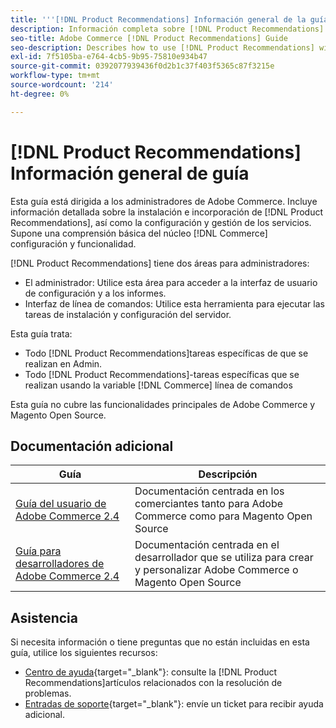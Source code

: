 ```yaml
---
title: '''[!DNL Product Recommendations] Información general de la guía'
description: Información completa sobre [!DNL Product Recommendations] para administradores de Adobe Commerce, incluida la instalación y la incorporación
seo-title: Adobe Commerce [!DNL Product Recommendations] Guide
seo-description: Describes how to use [!DNL Product Recommendations] with Adobe Commerce.
exl-id: 7f5105ba-e764-4cb5-9b95-75810e934b47
source-git-commit: 0392077939436f0d2b1c37f403f5365c87f3215e
workflow-type: tm+mt
source-wordcount: '214'
ht-degree: 0%

---
```


# [!DNL Product Recommendations] Información general de guía

Esta guía está dirigida a los administradores de Adobe Commerce. Incluye información detallada sobre la instalación e incorporación de [!DNL Product Recommendations], así como la configuración y gestión de los servicios. Supone una comprensión básica del núcleo [!DNL Commerce] configuración y funcionalidad.

[!DNL Product Recommendations] tiene dos áreas para administradores:

* El administrador: Utilice esta área para acceder a la interfaz de usuario de configuración y a los informes.
* Interfaz de línea de comandos: Utilice esta herramienta para ejecutar las tareas de instalación y configuración del servidor.

Esta guía trata:

* Todo [!DNL Product Recommendations]tareas específicas de que se realizan en Admin.
* Todo [!DNL Product Recommendations]-tareas específicas que se realizan usando la variable [!DNL Commerce] línea de comandos

Esta guía no cubre las funcionalidades principales de Adobe Commerce y Magento Open Source.

## Documentación adicional

| Guía | Descripción |
|------ | ----------- |
| [Guía del usuario de Adobe Commerce 2.4](https://experienceleague.adobe.com/docs/commerce.html) | Documentación centrada en los comerciantes tanto para Adobe Commerce como para Magento Open Source |
| [Guía para desarrolladores de Adobe Commerce 2.4](https://developer.adobe.com/commerce/docs) | Documentación centrada en el desarrollador que se utiliza para crear y personalizar Adobe Commerce o Magento Open Source |

## Asistencia

Si necesita información o tiene preguntas que no están incluidas en esta guía, utilice los siguientes recursos:

* [Centro de ayuda](https://experienceleague.adobe.com/docs/commerce-knowledge-base/kb/help-center-guide/magento-help-center-user-guide.html#submit-tickets){target="_blank"}: consulte la [!DNL Product Recommendations]artículos relacionados con la resolución de problemas.
* [Entradas de soporte](https://experienceleague.adobe.com/docs/commerce-knowledge-base/kb/help-center-guide/magento-help-center-user-guide.html#submit-ticket){target="_blank"}: envíe un ticket para recibir ayuda adicional.
